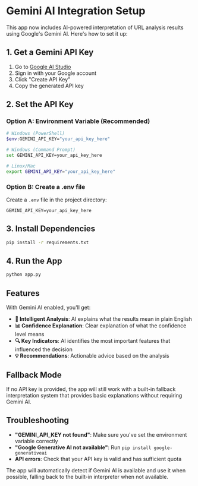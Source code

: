 # Gemini AI Integration Setup

This app now includes AI-powered interpretation of URL analysis results using Google's Gemini AI. Here's how to set it up:

## 1. Get a Gemini API Key

1. Go to [Google AI Studio](https://makersuite.google.com/app/apikey)
2. Sign in with your Google account
3. Click "Create API Key"
4. Copy the generated API key

## 2. Set the API Key

### Option A: Environment Variable (Recommended)
```bash
# Windows (PowerShell)
$env:GEMINI_API_KEY="your_api_key_here"

# Windows (Command Prompt)
set GEMINI_API_KEY=your_api_key_here

# Linux/Mac
export GEMINI_API_KEY="your_api_key_here"
```

### Option B: Create a .env file
Create a `.env` file in the project directory:
```
GEMINI_API_KEY=your_api_key_here
```

## 3. Install Dependencies

```bash
pip install -r requirements.txt
```

## 4. Run the App

```bash
python app.py
```

## Features

With Gemini AI enabled, you'll get:

- **🤖 Intelligent Analysis**: AI explains what the results mean in plain English
- **📊 Confidence Explanation**: Clear explanation of what the confidence level means
- **🔍 Key Indicators**: AI identifies the most important features that influenced the decision
- **💡 Recommendations**: Actionable advice based on the analysis

## Fallback Mode

If no API key is provided, the app will still work with a built-in fallback interpretation system that provides basic explanations without requiring Gemini AI.

## Troubleshooting

- **"GEMINI_API_KEY not found"**: Make sure you've set the environment variable correctly
- **"Google Generative AI not available"**: Run `pip install google-generativeai`
- **API errors**: Check that your API key is valid and has sufficient quota

The app will automatically detect if Gemini AI is available and use it when possible, falling back to the built-in interpreter when not available.
